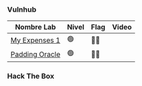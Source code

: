 ### Vulnhub

| Nombre Lab                                                                                           | Nivel | Flag | Video |
| ---------------------------------------------------------------------------------------------------- | ----- | ---- | ----- |
| [My Expenses 1](https://github.com/ssanjua/machines-writeUps/blob/main/VulvHub/My%20Expenses%201.md) | 🟢    | 🚩✅  |       |
| [Padding Oracle](https://github.com/ssanjua/machines-writeUps/blob/main/VulvHub/Padding%20Oracle.md) | 🟢    | 🚩✅  |       |
### Hack The Box